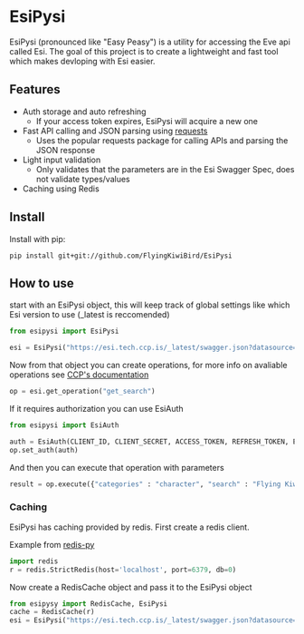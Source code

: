 # EsiPysi

EsiPysi (pronounced like "Easy Peasy") is a utility for accessing the Eve api called Esi.  The goal of this project is 
to create a lightweight and fast tool which makes devloping with Esi easier.

## Features

* Auth storage and auto refreshing
    * If your access token expires, EsiPysi will acquire a new one
* Fast API calling and JSON parsing using [requests](https://github.com/requests/requests)
    * Uses the popular requests package for calling APIs and parsing the JSON response
* Light input validation
    *  Only validates that the parameters are in the Esi Swagger Spec, does not validate types/values
* Caching using Redis

## Install

Install with pip:

```
pip install git+git://github.com/FlyingKiwiBird/EsiPysi
```

## How to use

start with an EsiPysi object, this will keep track of global settings like which Esi version to use (_latest is reccomended)

```python
from esipysi import EsiPysi

esi = EsiPysi("https://esi.tech.ccp.is/_latest/swagger.json?datasource=tranquility", user_agent="Your User Agent Here")
```

Now from that object you can create operations, for more info on avaliable operations see [CCP's documentation](https://esi.tech.ccp.is/latest/)

```python
op = esi.get_operation("get_search")
```

If it requires authorization you can use EsiAuth

```python
from esipysi import EsiAuth

auth = EsiAuth(CLIENT_ID, CLIENT_SECRET, ACCESS_TOKEN, REFRESH_TOKEN, EXPIRES_AT)
op.set_auth(auth)
```

And then you can execute that operation with parameters

```python
result = op.execute({"categories" : "character", "search" : "Flying Kiwi Bird"})
```

### Caching

EsiPysi has caching provided by redis.  First create a redis client.

Example from [redis-py](https://github.com/andymccurdy/redis-py)

```python
import redis
r = redis.StrictRedis(host='localhost', port=6379, db=0)
```

Now create a RedisCache object and pass it to the EsiPysi object

```python
from esipysy import RedisCache, EsiPysi
cache = RedisCache(r)
esi = EsiPysi("https://esi.tech.ccp.is/_latest/swagger.json?datasource=tranquility", user_agent="Your User Agent Here", cache=cache)
```